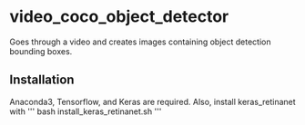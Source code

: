 # video_coco_object_detector
Goes through a video and creates images containing object detection bounding boxes.
## Installation
Anaconda3, Tensorflow, and Keras are required.
Also, install keras_retinanet with 
'''
bash install_keras_retinanet.sh
'''
